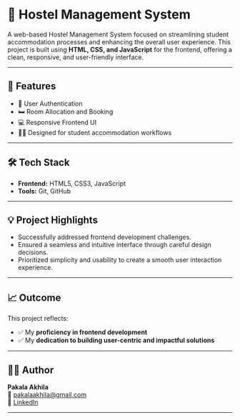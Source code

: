 # 🏨 Hostel Management System

A web-based Hostel Management System focused on streamlining student accommodation processes and enhancing the overall user experience. This project is built using **HTML, CSS, and JavaScript** for the frontend, offering a clean, responsive, and user-friendly interface.

---

## 🚀 Features

- 🔐 User Authentication
- 🛏️ Room Allocation and Booking
- 💻 Responsive Frontend UI
- 👨‍🎓 Designed for student accommodation workflows

---

## 🛠️ Tech Stack

- **Frontend:** HTML5, CSS3, JavaScript
- **Tools:** Git, GitHub

---

## 💡 Project Highlights

- Successfully addressed frontend development challenges.
- Ensured a seamless and intuitive interface through careful design decisions.
- Prioritized simplicity and usability to create a smooth user interaction experience.

---

## 📈 Outcome

This project reflects:
- ✅ My **proficiency in frontend development**
- ✅ My **dedication to building user-centric and impactful solutions**

---

## 👩‍💻 Author

**Pakala Akhila**  
📧 pakalaakhila@gmail.com  
🔗 [LinkedIn](https://www.linkedin.com/in/pakalaakhila)

---
